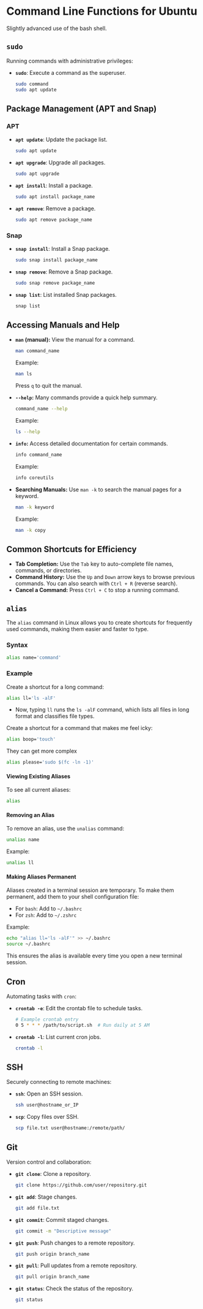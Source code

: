 # Command Line Functions for Ubuntu

Slightly advanced use of the bash shell.

## `sudo`
Running commands with administrative privileges:

- **`sudo`**: Execute a command as the superuser.
  ```bash
  sudo command
  sudo apt update
  ```
  
## Package Management (APT and Snap)

### APT

- **`apt update`**: Update the package list.
  ```bash
  sudo apt update
  ```
- **`apt upgrade`**: Upgrade all packages.
  ```bash
  sudo apt upgrade
  ```
- **`apt install`**: Install a package.
  ```bash
  sudo apt install package_name
  ```
- **`apt remove`**: Remove a package.
  ```bash
  sudo apt remove package_name
  ```

### Snap
- **`snap install`**: Install a Snap package.
  ```bash
  sudo snap install package_name
  ```
- **`snap remove`**: Remove a Snap package.
  ```bash
  sudo snap remove package_name
  ```
- **`snap list`**: List installed Snap packages.
  ```bash
  snap list
  ```

## Accessing Manuals and Help

- **`man` (manual):** View the manual for a command.
  ```bash
  man command_name
  ```
  Example:
  ```bash
  man ls
  ```
  Press `q` to quit the manual.

- **`--help`:** Many commands provide a quick help summary.
  ```bash
  command_name --help
  ```
  Example:
  ```bash
  ls --help
  ```
- **`info`:** Access detailed documentation for certain commands.
  ```bash
  info command_name
  ```
  Example:
  ```bash
  info coreutils
  ```

- **Searching Manuals:**
  Use `man -k` to search the manual pages for a keyword.
  ```bash
  man -k keyword
  ```
  Example:
  ```bash
  man -k copy
  ```

## Common Shortcuts for Efficiency

- **Tab Completion:** Use the `Tab` key to auto-complete file names, commands, or directories.
- **Command History:** Use the `Up` and `Down` arrow keys to browse previous commands. You can also search with `Ctrl + R` (reverse search).
- **Cancel a Command:** Press `Ctrl + C` to stop a running command.

## `alias`

The `alias` command in Linux allows you to create shortcuts for frequently used commands, making them easier and faster to type.

### Syntax
```bash
alias name='command'
```

### Example
Create a shortcut for a long command:
```bash
alias ll='ls -alF'
```
- Now, typing `ll` runs the `ls -alF` command, which lists all files in long format and classifies file types.

Create a shortcut for a command that makes me feel icky:
```bash
alias boop='touch'
```

They can get more complex
```bash
alias please='sudo $(fc -ln -1)'
```

#### Viewing Existing Aliases
To see all current aliases:
```bash
alias
```

#### Removing an Alias
To remove an alias, use the `unalias` command:
```bash
unalias name
```
Example:
```bash
unalias ll
```

#### Making Aliases Permanent
Aliases created in a terminal session are temporary. To make them permanent, add them to your shell configuration file:
- For `bash`: Add to `~/.bashrc`
- For `zsh`: Add to `~/.zshrc`

Example:
```bash
echo "alias ll='ls -alF'" >> ~/.bashrc
source ~/.bashrc
```

This ensures the alias is available every time you open a new terminal session.


## Cron
Automating tasks with `cron`:

- **`crontab -e`**: Edit the crontab file to schedule tasks.
  ```bash
  # Example crontab entry
  0 5 * * * /path/to/script.sh  # Run daily at 5 AM
  ```
- **`crontab -l`**: List current cron jobs.
  ```bash
  crontab -l
  ```

## SSH
Securely connecting to remote machines:

- **`ssh`**: Open an SSH session.
  ```bash
  ssh user@hostname_or_IP
  ```
- **`scp`**: Copy files over SSH.
  ```bash
  scp file.txt user@hostname:/remote/path/
  ```

## Git
Version control and collaboration:

- **`git clone`**: Clone a repository.
  ```bash
  git clone https://github.com/user/repository.git
  ```
- **`git add`**: Stage changes.
  ```bash
  git add file.txt
  ```
- **`git commit`**: Commit staged changes.
  ```bash
  git commit -m "Descriptive message"
  ```
- **`git push`**: Push changes to a remote repository.
  ```bash
  git push origin branch_name
  ```
- **`git pull`**: Pull updates from a remote repository.
  ```bash
  git pull origin branch_name
  ```
- **`git status`**: Check the status of the repository.
  ```bash
  git status
